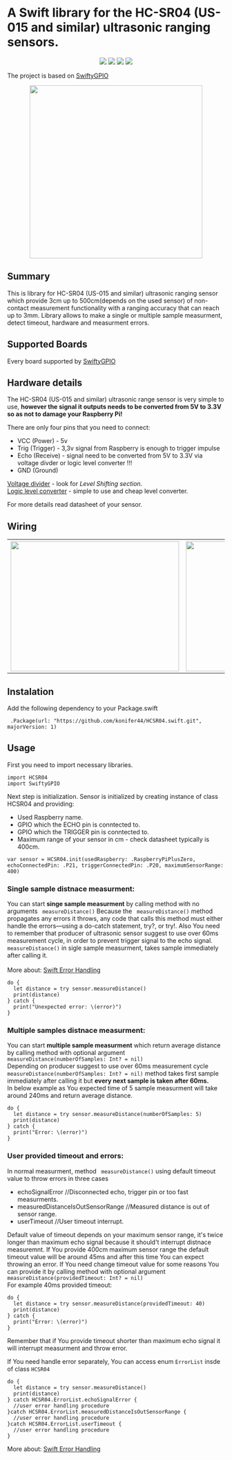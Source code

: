 # A Swift library for the HC-SR04 (US-015 and similar) ultrasonic ranging sensors.

<p align="center">
<a href="https://raw.githubusercontent.com/uraimo/SwiftyGPIO/master/LICENSE"><img src="http://img.shields.io/badge/License-MIT-blue.svg?style=flat"/></a>
<a href="#"><img src="https://img.shields.io/badge/OS-linux-green.svg?style=flat"/></a> 
<a href="https://developer.apple.com/swift"><img src="https://img.shields.io/badge/Swift-3.x-orange.svg?style=flat"/></a> 
<a href="https://github.com/apple/swift-package-manager"><img src="https://img.shields.io/badge/Swift%20Package%20Manager-compatible-brightgreen.svg"/></a>
</p>

The project is based on [SwiftyGPIO](https://github.com/uraimo/SwiftyGPIO)



<p align="center">
<a href="https://github.com/konifer44/HCSR04.swift/raw/master/Images/HC-SR04.jpg"  target="_blank">
<img src="https://github.com/konifer44/HCSR04.swift/raw/master/Images/HC-SR04.jpg" height=400 width=400></a>
</p>


## Summary 

This is library for HC-SR04 (US-015 and similar) ultrasonic ranging sensor which provide 3cm up to 500cm(depends on the used sensor) of non-contact measurement functionality with a ranging accuracy that can reach up to 3mm. Library allows to make a single or multiple sample measurment, detect timeout, hardware and measurment errors.

## Supported Boards
Every board supported by [SwiftyGPIO](https://github.com/uraimo/SwiftyGPIO)

##

## Hardware details
The HC-SR04 (US-015 and similar) ultrasonic range sensor is very simple to use, **however the signal it outputs needs to be converted from 5V to 3.3V so as not to damage your Raspberry Pi!**

There are only  four pins that you need to connect:
<ul>
<li>VCC (Power) - 5v</li>
<li> Trig (Trigger) - 3,3v signal from Raspberry is enough to trigger impulse</li>
<li>Echo (Receive) - signal need to be converted from 5V to 3.3V via voltage divder or logic level converter !!!</li>
<li>GND (Ground)</li>
</ul>


[Voltage divider](https://learn.sparkfun.com/tutorials/voltage-dividers/all?print=1) - look for *Level Shifting section*. </br>
[Logic level converter](https://www.sparkfun.com/products/12009) - simple to use and cheap level converter.

For more details read datasheet of your sensor.

## Wiring
<p align="center">

<table style="width:100%">
  <tr>
    <th><a href="https://github.com/konifer44/HCSR04.swift/raw/master/Images/Schematic.jpg"  target="_blank">
    <img src="https://github.com/konifer44/HCSR04.swift/raw/master/Images/Schematic.jpg" height=300 width=390></a></th>
     <th><a href="https://github.com/konifer44/HCSR04.swift/raw/master/Images/Breadboard.jpg"  target="_blank">
    <img src="https://github.com/konifer44/HCSR04.swift/raw/master/Images/Breadboard.jpg" height=300 width=300></a></th>
  </tr>
  </table>

</p>

## Instalation

Add the following dependency to your Package.swift

     .Package(url: "https://github.com/konifer44/HCSR04.swift.git", majorVersion: 1)

## Usage
First you need to import necessary libraries.
```
import HCSR04
import SwiftyGPIO
```
Next step is initialization. Sensor is initialized by creating instance of class HCSR04 and providing: 
<ul>
<li>Used Raspberry name.</li>
<li>GPIO which the ECHO pin is conntected to.</li>
<li>GPIO which the TRIGGER pin is conntected to.</li>
<li>Maximum range of your sensor in cm - check datasheet typically is 400cm.</li>
</ul>


``` 
var sensor = HCSR04.init(usedRaspberry: .RaspberryPiPlusZero, echoConnectedPin: .P21, triggerConnectedPin: .P20, maximumSensorRange: 400)
```
### Single sample  distnace measurment:
You can start **singe sample measurment** by calling method with no arguments ``` measureDistance()```  Because the ``` measureDistance()``` method propagates any errors it throws, any code that calls this method must either handle the errors—using a do-catch statement, try?, or try!. Also You need to remember that producer of ultrasonic sensor suggest to use over 60ms measurement cycle, in order to prevent trigger signal to the echo signal. 
``` measureDistance()``` in sigle sample measurment, takes sample immediately after calling it.</br> </br>
More about: [Swift Error Handling](https://developer.apple.com/library/content/documentation/Swift/Conceptual/Swift_Programming_Language/ErrorHandling.html)

```
do {
  let distance = try sensor.measureDistance()
  print(distance)
} catch {
  print("Unexpected error: \(error)")   
}
```
### Multiple samples  distnace measurment:
You can start **multiple sample measurment** which return average distance by calling method with optional argument ``` measureDistance(numberOfSamples: Int? = nil)``` </br>Depending on producer suggest to use over 60ms measurement cycle ``` measureDistance(numberOfSamples: Int? = nil)``` method takes first sample immediately after calling it but **every next sample is taken after 60ms.** </br>In below example as You expected time of 5 sample measurment will take around 240ms and return average distance.
```
do {
  let distance = try sensor.measureDistance(numberOfSamples: 5)
  print(distance)
} catch {
  print("Error: \(error)")   
}
```

### User provided timeout and errors:

In normal measurment, method ``` measureDistance()``` using default timeout value to throw errors in three cases
<ul>
<li>echoSignalError //Disconnected echo, trigger pin or too fast measurments.</li>
<li>measuredDistanceIsOutSensorRange //Measured distance is out of sensor range.</li>
<li>userTimeout //User timeout interrupt.</li>
</ul>


Default value of timeout depends on your maximum sensor range, it's twice longer than maximum echo signal because it should't interrupt distnace measuremnt. If You provide 400cm maximum sensor range the default timeout value will be around 45ms and after this time You can expect throwing an error. If You need change timeout value for some reasons You can provide it by calling method with optional argument ``` measureDistance(providedTimeout: Int? = nil)``` </br>For example 40ms provided timeout:

```
do {
  let distance = try sensor.measureDistance(providedTimeout: 40)
  print(distance)
} catch {
  print("Error: \(error)")   
}
```
Remember that if You provide timeout shorter than maximum echo signal it will interrupt measurment and throw error.

If You need handle error separately, You can access enum ```ErrorList``` insde of class ```HCSR04```
```
do {
  let distance = try sensor.measureDistance()
  print(distance)
} catch HCSR04.ErrorList.echoSignalError {
  //user error handling procedure
}catch HCSR04.ErrorList.measuredDistanceIsOutSensorRange {
  //user error handling procedure
}catch HCSR04.ErrorList.userTimeout {
  //user error handling procedure
}

```

More about: [Swift Error Handling](https://developer.apple.com/library/content/documentation/Swift/Conceptual/Swift_Programming_Language/ErrorHandling.html)

